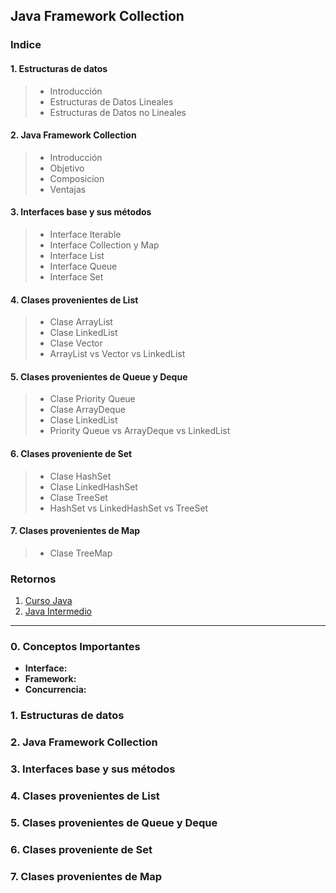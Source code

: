 ## Java Framework Collection

### Indice

#### 1. Estructuras de datos
>* Introducción
>* Estructuras de Datos Lineales
>* Estructuras de Datos no Lineales

#### 2. Java Framework Collection
>* Introducción
>* Objetivo
>* Composicion
>* Ventajas

#### 3. Interfaces base y sus métodos
>* Interface Iterable
>* Interface Collection y Map
>* Interface List
>* Interface Queue
>* Interface Set

#### 4. Clases provenientes de List
>* Clase ArrayList
>* Clase LinkedList
>* Clase Vector
>* ArrayList vs Vector vs LinkedList

#### 5. Clases provenientes de Queue y Deque
>* Clase Priority Queue
>* Clase ArrayDeque
>* Clase LinkedList
>* Priority Queue vs ArrayDeque vs LinkedList

#### 6. Clases proveniente de Set
>* Clase HashSet
>* Clase LinkedHashSet
>* Clase TreeSet
>* HashSet vs LinkedHashSet vs TreeSet

#### 7. Clases provenientes de Map
>* Clase TreeMap

### Retornos
1. [Curso Java](https://github.com/patoba/Curso-Java 'Curso Java')
2. [Java Intermedio](https://github.com/patoba/Curso-Java/tree/master/Java%20Intermedio 'Java Intermedio')
- - - -
### 0. Conceptos Importantes
* **Interface:** 
* **Framework:**
* **Concurrencia:**

### 1. Estructuras de datos

### 2. Java Framework Collection

### 3. Interfaces base y sus métodos

### 4. Clases provenientes de List

### 5. Clases provenientes de Queue y Deque

### 6. Clases proveniente de Set

### 7. Clases provenientes de Map
